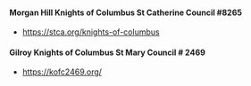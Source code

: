 #### Morgan Hill Knights of Columbus St Catherine Council #8265
* <https://stca.org/knights-of-columbus>
#### Gilroy Knights of Columbus St Mary Council # 2469
* <https://kofc2469.org/>
